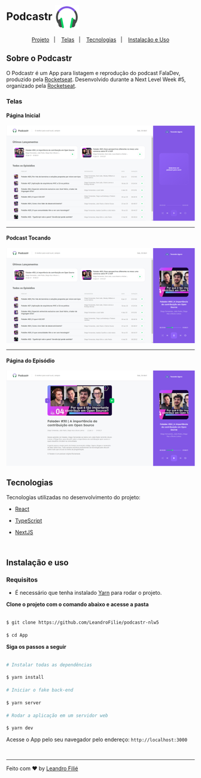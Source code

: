 # Podcastr <img  align="center"  src="https://github.com/LeandroFilie/podcastr-nlw5/blob/master/App/public/favicon.png?raw=true" alt="Podcastr">

<p align="center">
  <a href="#sobre-o-podcastr">Projeto</a>&nbsp;&nbsp;&nbsp;|&nbsp;&nbsp;&nbsp;
  <a href="#telas">Telas</a>&nbsp;&nbsp;&nbsp;|&nbsp;&nbsp;&nbsp;
  <a href="#tecnologias">Tecnologias</a>&nbsp;&nbsp;&nbsp;|&nbsp;&nbsp;&nbsp;
  <a href="#instalação-e-uso">Instalação e Uso</a>
</p>

## Sobre o Podcastr

  
O Podcastr é um App para listagem e reprodução do podcast FalaDev, produzido pela [Rocketseat](https://rocketseat.com.br/).
Desenvolvido durante a Next Level Week #5, organizado pela [Rocketseat](https://rocketseat.com.br/).

### Telas
#### Página Inicial
![enter image description here](https://github.com/LeandroFilie/podcastr-nlw5/blob/master/screenshots/home.png?raw=true)
  
<hr>

#### Podcast Tocando
![enter image description here](https://github.com/LeandroFilie/podcastr-nlw5/blob/master/screenshots/home_play.png?raw=true)
<hr>

#### Página do Episódio
![enter image description here](https://github.com/LeandroFilie/podcastr-nlw5/blob/master/screenshots/home_podcast.png?raw=true)

## Tecnologias

Tecnologias utilizadas no desenvolvimento do projeto:

-  [React](https://reactjs.org/)

-  [TypeScript](https://www.typescriptlang.org/)

-  [NextJS](https://nextjs.org/)

<br>

## Instalação e uso

### Requisitos

- É necessário que tenha instalado [Yarn](https://yarnpkg.com/) para rodar o projeto.

**Clone o projeto com o comando abaixo e acesse a pasta**
```bash

$ git clone https://github.com/LeandroFilie/podcastr-nlw5

$ cd App
```

**Siga os passos a seguir**

```bash

# Instalar todas as dependências

$ yarn install

# Iniciar o fake back-end

$ yarn server

# Rodar a aplicação em um servidor web

$ yarn dev

```
Acesse o App pelo seu navegador pelo endereço: `http://localhost:3000`

<br>

---
Feito com :heart: by [Leandro Filié](https://github.com/LeandroFilie)
